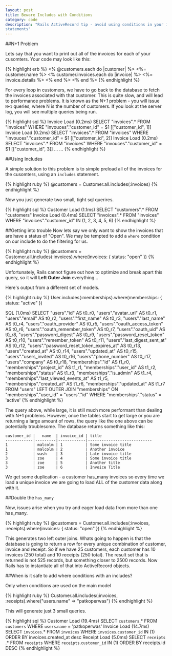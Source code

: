 ```yaml
---
layout: post
title: Beware Includes with Conditions
category: code
description: "Rails ActiveRecord tip - avoid using conditions in your includes
statements"
---
```


##N+1 Problem

Lets say that you want to print out all of the invoices for each of your
cusomters. Your code may look like this:

{% highlight erb %}
<% @customers.each do |customer| %>
  <%= customer.name %>
  <% customer.invoices.each do |invoice| %>
      <%= invoice.details %>
  <% end %>
<% end %>
{% endhighlight %}

For every loop in customers, we have to go back to the database to fetch the
invoices associated with that customer. This is quite slow, and will lead to
performance problems. It is known as the *N+1* problem - you will issue `N+1`
queries, where N is the number of customers. If you look at the server log, you
will see multiple queries being run.

{% highlight sql %}
Invoice Load (0.2ms)  SELECT "invoices".* FROM "invoices"  WHERE "invouces"."customer_id" = $1  [["customer_id", 1]]
Invoice Load (0.2ms)  SELECT "invoices".* FROM "invoices"  WHERE "invouces"."customer_id" = $1  [["customer_id", 2]]
Invoice Load (0.2ms)  SELECT "invoices".* FROM "invoices"  WHERE "invouces"."customer_id" = $1  [["customer_id", 3]]
...
...
{% endhighlight %}

##Using Includes

A simple solution to this problem is to simple preload all of the invoices for the cusomters, using an `includes` statement.

{% highlight ruby %}
@customers = Customer.all.includes(:invoices)
{% endhighlight %}

Now you just generate two small, tight sql querires. 

{% highlight sql %}
Customer Load (1.1ms)  SELECT "customers".* FROM "customers"
Invoice Load (0.4ms)  SELECT "invoices".* FROM "invoices"  WHERE "invoices"."customer_id" IN (1, 2, 3, 4, 5, 6)
{% endhighlight %}

##Getting into trouble
Now lets say we only want to show the invoices that are have a status of "Open". We may be tempted to add a `where` condition on our include to do the filtering for us.

{% highlight ruby %}
@customers = Customer.all.includes(:invoices).where(invoices: { status: "open" })
{% endhighlight %}

Unfortunately, Rails cannot figure out how to optimize and break apart this query, so it will **Left Outer Join** everything...

Here's output from a different set of models.

{% highlight ruby %}
User.includes(:memberships).where(memberships: { status: "active" })

SQL (1.0ms)  SELECT "users"."id" AS t0_r0, "users"."avatar_url" AS t0_r1,
"users"."email" AS t0_r2, "users"."first_name" AS t0_r3, "users"."last_name" AS
t0_r4, "users"."oauth_provider" AS t0_r5, "users"."oauth_access_token" AS
t0_r6, "users"."oauth_remember_token" AS t0_r7, "users"."oauth_uid" AS t0_r8,
"users"."password_digest" AS t0_r9, "users"."password_reset_token" AS t0_r10,
"users"."remember_token" AS t0_r11, "users"."last_digest_sent_at" AS t0_r12,
"users"."password_reset_token_expires_at" AS t0_r13, "users"."created_at" AS
t0_r14, "users"."updated_at" AS t0_r15, "users"."users_invited" AS t0_r16,
"users"."phone_number" AS t0_r17, "users"."company" AS t0_r18,
"memberships"."id" AS t1_r0, "memberships"."project_id" AS t1_r1,
"memberships"."user_id" AS t1_r2, "memberships"."status" AS t1_r3,
"memberships"."is_admin" AS t1_r4, "memberships"."last_viewed_events_at" AS
t1_r5, "memberships"."created_at" AS t1_r6, "memberships"."updated_at" AS t1_r7
FROM "users" LEFT OUTER JOIN "memberships" ON "memberships"."user_id" =
"users"."id" WHERE "memberships"."status" = 'active'
{% endhighlight %}

The query above, while large, it is still much more performant than dealing
with N+1 problems. However, once the tables start to get large or you are
returning a large amount of rows, the query like the one above can be
potentially troublesome. The database returns something like this:

```
customer_id |   name  | invoice_id | title
------------|---------|------------|----------------------------
1           | malcolm | 1          | Some invoice title
1           | malcolm | 2          | Another invoice
2           | wash    | 3          | Late invoice title
3           | zoe     | 4          | Some invoice title
3           | zoe     | 5          | Another title
3           | zoe     | 6          | Invoice Title
```

We get some duplication - a customer has_many invoices so every time we load a
unique invoice we are going to load ALL of the customer data along with it. 

##Double the `has_many`

Now, issues arise when you try and eager load data from more than one has_many.

{% highlight ruby %}
@customers = Customer.all.includes(:invoices, :receipts).where(invoices: { status: "open" })
{% endhighlight %}

This generates two left outer joins. Whats going to happen is that the database
is going to return a row for every unique combination of customer, invoice and
receipt. So if we have 25 customers, each customer has 10 invoices (250 total)
and 10 receipts (250 total). The result set that is returned is not 525
records, but something closer to 2500 records. Now Rails has to instantiate all
of that into ActiveRecord objects.

##When is it safe to add where conditions with an includes?

Only when conditions are used on the main model

{% highlight ruby %}
Customer.all.includes(:invoices, :receipts).where("users.name" => "patkoperwas")
{% endhighlight %}

This will generate just 3 small queries.

{% highlight sql %}
Customer Load (19.4ms)  SELECT `customers`.* FROM `customers` WHERE `users`.`name` = 'patkoperwas'
Invoice Load (14.7ms)  SELECT `invoices`.* FROM `invoices` WHERE `invoices`.`customer_id` IN (1) ORDER BY invoices.created_at desc
Receipt Load (5.0ms)  SELECT `receipts `.* FROM `receipts` WHERE `receipts`.`customer_id` IN (1) ORDER BY receipts.id DESC
{% endhighlight %}
